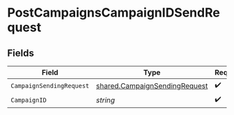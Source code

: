 # PostCampaignsCampaignIDSendRequest


## Fields

| Field                                                                          | Type                                                                           | Required                                                                       | Description                                                                    |
| ------------------------------------------------------------------------------ | ------------------------------------------------------------------------------ | ------------------------------------------------------------------------------ | ------------------------------------------------------------------------------ |
| `CampaignSendingRequest`                                                       | [shared.CampaignSendingRequest](../../models/shared/campaignsendingrequest.md) | :heavy_check_mark:                                                             | N/A                                                                            |
| `CampaignID`                                                                   | *string*                                                                       | :heavy_check_mark:                                                             | N/A                                                                            |